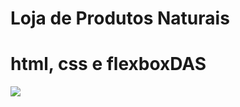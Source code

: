 # Loja de Produtos Naturais

# html, css e flexboxDAS
<img src="https://raw.githubusercontent.com/dieegobs/loja-de-produtos-naturais/refs/heads/main/images/Site.png"/>



























































